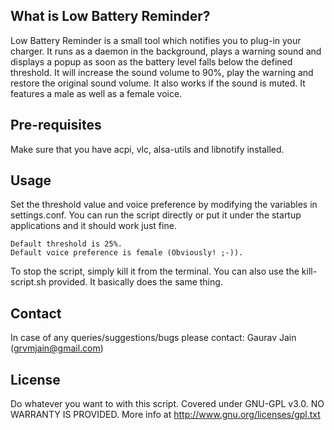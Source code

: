 ## What is Low Battery Reminder? ##

Low Battery Reminder is a small tool which notifies you to plug-in your charger.
It runs as a daemon in the background,  plays a warning sound and displays a
popup as soon as the battery level falls below the defined threshold. It will
increase the sound volume to 90%, play the warning and restore the original
sound volume. It also works if the sound is muted. It features a male as well as
a female voice.

## Pre-requisites ##

Make sure that you have acpi, vlc, alsa-utils and libnotify installed.

## Usage ##

Set the threshold value and voice preference by modifying the variables
in settings.conf. You can run the script directly or put it under the startup
applications and it should work just fine.
    
    Default threshold is 25%.
    Default voice preference is female (Obviously! ;-)).

To stop the script, simply kill it from the terminal. You can also use the
kill-script.sh provided. It basically does the same thing.

## Contact ##

In case of any queries/suggestions/bugs please contact:
Gaurav Jain (grvmjain@gmail.com)

## License ##

   Do whatever you want to with this script. Covered under GNU-GPL v3.0.
   NO WARRANTY IS PROVIDED.
   More info at http://www.gnu.org/licenses/gpl.txt
